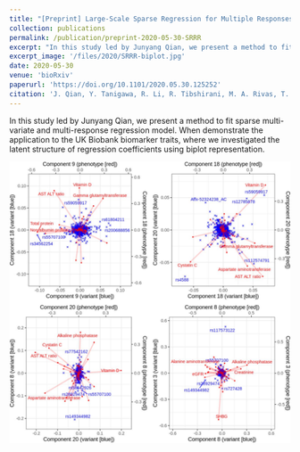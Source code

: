 ```yaml
---
title: "[Preprint] Large-Scale Sparse Regression for Multiple Responses with Applications to UK Biobank"
collection: publications
permalink: /publication/preprint-2020-05-30-SRRR
excerpt: "In this study led by Junyang Qian, we present a method to fit sparse multi-variate and multi-response regression model. When demonstrate the application to the UK Biobank biomarker traits, where we investigated the latent structure of regression coefficients using biplot representation."
excerpt_image: '/files/2020/SRRR-biplot.jpg'
date: 2020-05-30
venue: 'bioRxiv'
paperurl: 'https://doi.org/10.1101/2020.05.30.125252'
citation: 'J. Qian, Y. Tanigawa, R. Li, R. Tibshirani, M. A. Rivas, T. Hastie, Large-Scale Sparse Regression for Multiple Responses with Applications to UK Biobank. bioRxiv, 2020.05.30.125252 (2020).'
---
```

<!-- ispublishedpreprint: "True" -->

In this study led by Junyang Qian, we present a method to fit sparse multi-variate and multi-response regression model. When demonstrate the application to the UK Biobank biomarker traits, where we investigated the latent structure of regression coefficients using biplot representation.

![SRRR biolot](/files/2020/SRRR-biplot.jpg)
